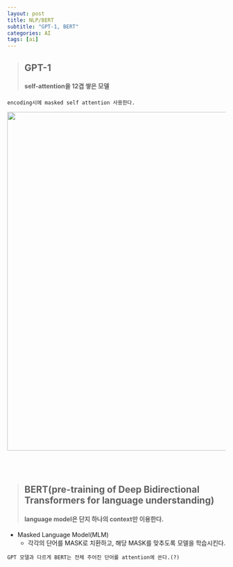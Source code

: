 ```yaml
---
layout: post
title: NLP/BERT
subtitle: "GPT-1, BERT"
categories: AI
tags: [ai]
---
```


>## GPT-1   
>#### self-attention을 12겹 쌓은 모델   

`encoding시에 masked self attention 사용한다.`   

<img src ="https://user-images.githubusercontent.com/52434993/108461391-fb928100-72bd-11eb-9edf-c69223a332f4.png" width="780px">   

<br><br>


>## BERT(pre-training of Deep Bidirectional Transformers for language understanding)    
>#### language model은 단지 하나의 context만 이용한다.   


- Masked Language Model(MLM)   
  - 각각의 단어를 MASK로 치환하고, 해당 MASK를 맞추도록 모델을 학습시킨다.   


`GPT 모델과 다르게 BERT는 전체 주어진 단어를 attention에 쓴다.(?)`   


 




